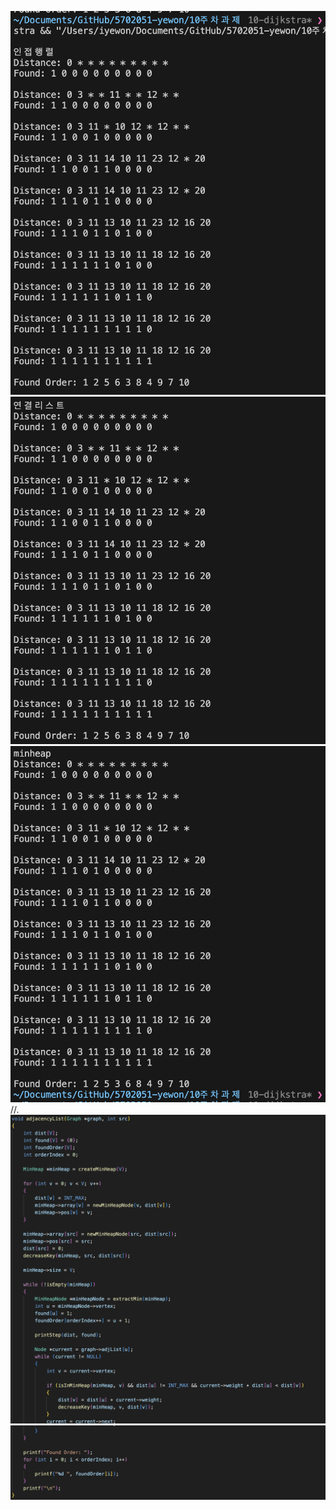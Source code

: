 ![](./adjacencyMatrix.png)
![](./linkedList.png)
![](./adjacencyList.png)
//.
![](./code1.png)
![](./code2.png)
